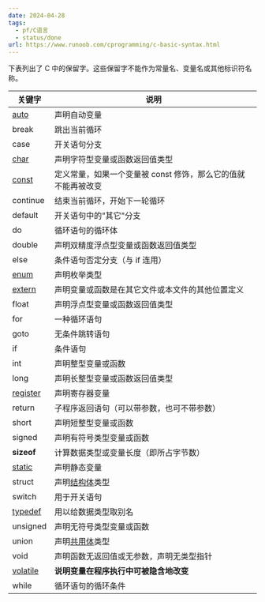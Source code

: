 ```yaml
---
date: 2024-04-28
tags:
  - pf/C语言
  - status/done
url: https://www.runoob.com/cprogramming/c-basic-syntax.html
---
```


下表列出了 C 中的保留字。这些保留字不能作为常量名、变量名或其他标识符名称。

| 关键字                                  | 说明                                 |
| ------------------------------------ | ---------------------------------- |
| [auto](../存储类.md#auto%20存储类)         | 声明自动变量                             |
| break                                | 跳出当前循环                             |
| case                                 | 开关语句分支                             |
| [char](../数据类型.md#字符类型)              | 声明字符型变量或函数返回值类型                    |
| [const](const.md)                    | 定义常量，如果一个变量被 const 修饰，那么它的值就不能再被改变 |
| continue                             | 结束当前循环，开始下一轮循环                     |
| default                              | 开关语句中的"其它"分支                       |
| do                                   | 循环语句的循环体                           |
| double                               | 声明双精度浮点型变量或函数返回值类型                 |
| else                                 | 条件语句否定分支（与 if 连用）                  |
| [enum](../枚举.md)                     | 声明枚举类型                             |
| [extern](extern.md)                  | 声明变量或函数是在其它文件或本文件的其他位置定义           |
| float                                | 声明浮点型变量或函数返回值类型                    |
| for                                  | 一种循环语句                             |
| goto                                 | 无条件跳转语句                            |
| if                                   | 条件语句                               |
| int                                  | 声明整型变量或函数                          |
| long                                 | 声明长整型变量或函数返回值类型                    |
| [register](../存储类.md#register%20存储类) | 声明寄存器变量                            |
| return                               | 子程序返回语句（可以带参数，也可不带参数）              |
| short                                | 声明短整型变量或函数                         |
| signed                               | 声明有符号类型变量或函数                       |
| **sizeof**                           | 计算数据类型或变量长度（即所占字节数）                |
| [static](../存储类.md#static%20存储类)     | 声明静态变量                             |
| struct                               | 声明[结构体](../结构体.md)类型               |
| switch                               | 用于开关语句                             |
| [typedef](typedef.md)                | 用以给数据类型取别名                         |
| unsigned                             | 声明无符号类型变量或函数                       |
| union                                | 声明[共用体](../共用体.md)类型               |
| void                                 | 声明函数无返回值或无参数，声明无类型指针               |
| [volatile](volatile.md)              | **说明变量在程序执行中可被隐含地改变**              |
| while                                | 循环语句的循环条件                          |
